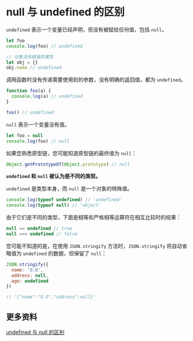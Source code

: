 # null 与 undefined 的区别

`undefined` 表示一个变量已经声明，但没有被赋给任何值，包括 `null`。

```js
let foo
console.log(foo) // undefined

// 对象没有赋值的属性
let obj = {}
obj.name // undefined
```

调用函数时没有传递需要使用到的参数，没有明确的返回值，都为 `undefined`。

```js
function foo(a) {
  console.log(a) // undefined
}

foo() // undefined
```

`null` 表示一个变量没有值。

```js
let foo = null
console.log(foo) // null
```

如果您熟悉原型链，您可能知道原型链的最终值为 `null`：

```js
Object.getPrototypeOf(Object.prototype) // null
```

**`undefined` 和 `null` 被认为是不同的类型。**

`undefined` 是类型本身，而 `null` 是一个对象的特殊值。

```js
console.log(typeof undefined) // 'undefined'
console.log(typeof null) // 'object'
```

由于它们是不同的类型，下面是相等和严格相等运算符在相互比较时的结果：

```js
null == undefined // true
null === undefined // false
```

您可能不知道的是，在使用 `JSON.stringify` 方法时，`JSON.stringify` 将自动省略值为 `undefined` 的数据，但保留了 `null`：

```js
JSON.stringify({
  name: 'O.O',
  address: null,
  age: undefined
})

// '{"name":"O.O","address":null}'
```

## 更多资料

[undefined 与 null 的区别](http://www.ruanyifeng.com/blog/2014/03/undefined-vs-null.html)

